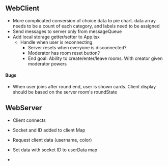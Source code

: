 
## WebClient

- More complicated conversion of choice data to pie chart. data array needs to be a count of each category, and labels need to be assigned
- Send messages to server only from messageQueue
- Add local storage getter/setter to App.tsx
  - Handle when user is reconnecting. 
    - Server resets when everyone is disconnected?
    - Moderator has room reset button?
    - End goal: Ability to create/enter/leave rooms. With creator given moderator powers

#### Bugs

- When user joins after round end, user is shown cards. Client display should be based on the server room's roundState

## WebServer

- Client connects
- Socket and ID added to client Map
- Request client data (username, color)
- Set data with socket ID to userData map

-
